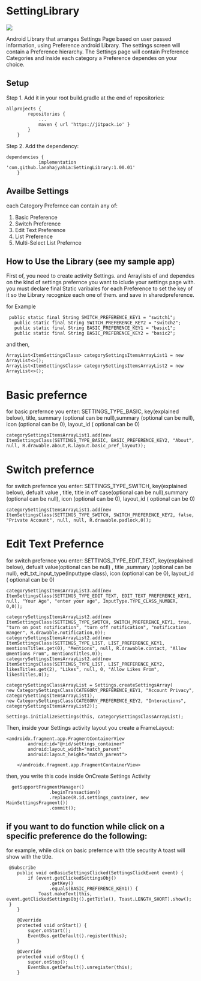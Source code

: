 # SettingLibrary

[![](https://jitpack.io/v/lanahajyahia/SettingLibrary.svg)](https://jitpack.io/#lanahajyahia/SettingLibrary)

Android Library that arranges Settings Page based on user passed information, using Preference android Library. The settings screen will contain a Preference hierarchy.
The Settings page will contain Preference Categories and inside each category a Preference dependes on your choice.

## Setup
Step 1. Add it in your root build.gradle at the end of repositories:
```
allprojects {
		repositories {
			...
			maven { url 'https://jitpack.io' }
		}
	}
```
Step 2. Add the dependency:
```
dependencies {
	        implementation 'com.github.lanahajyahia:SettingLibrary:1.00.01'
	}
  ```

## Availbe Settings
each Category Prefernce can contain any of:
 1. Basic Preference
 2. Switch Preference
 3. Edit Text Preference
 4. List Preference
 5. Multi-Select List Prefernce 
 
 ## How to Use the Library (see my sample app)
 First of, you need to create activity Settings. and Arraylists of <ItemSettingsClass> and <CategorySettingsClass> dependes on the kind of settings prefernce you want
 to iclude your settings page with. you must declare final Static varibales for each Preference to set the key of it so the Library recognize
 each one of them. and save in sharedpreference.
 
 for Example
 ```
  public static final String SWITCH_PREFERENCE_KEY1 = "switch1";
    public static final String SWITCH_PREFERENCE_KEY2 = "switch2";
    public static final String BASIC_PREFERENCE_KEY1 = "basic1";
    public static final String BASIC_PREFERENCE_KEY2 = "basic2";
 ```
 and then,
 ```
 ArrayList<ItemSettingsClass> categorySettingsItemsArrayList1 = new ArrayList<>();
 ArrayList<ItemSettingsClass> categorySettingsItemsArrayList2 = new ArrayList<>();
  ```
  # Basic prefernce
  for basic prefernce you enter: SETTINGS_TYPE_BASIC, key(explained below),  title, summary (optional can be null),summary (optional can be null), 
  icon (optional can be 0), layout_id ( optional can be 0)
 ```
categorySettingsItemsArrayList1.add(new ItemSettingsClass(SETTINGS_TYPE_BASIC, BASIC_PREFERENCE_KEY2, "About", null, R.drawable.about,R.layout.basic_pref_layout));
 ```
  # Switch prefernce
  for switch prefernce you enter: SETTINGS_TYPE_SWITCH, key(explained below), defualt value , title, title in off case(optional can be null),summary (optional can be null), 
  icon (optional can be 0), layout_id ( optional can be 0)
   ```
categorySettingsItemsArrayList1.add(new ItemSettingsClass(SETTINGS_TYPE_SWITCH, SWITCH_PREFERENCE_KEY2, false, "Private Account", null, null, R.drawable.padlock,0));
 ```
   # Edit Text Prefernce
  for switch prefernce you enter: SETTINGS_TYPE_EDIT_TEXT, key(explained below), defualt value(optional can be null) , title ,summary (optional can be null), 
  edt_txt_input_type(Inputtype class), icon (optional can be 0), layout_id ( optional can be 0)
   ```
   categorySettingsItemsArrayList3.add(new ItemSettingsClass(SETTINGS_TYPE_EDIT_TEXT, EDIT_TEXT_PREFERENCE_KEY1, null, "Your Age", "enter your age", InputType.TYPE_CLASS_NUMBER, 0,0));
 ```
 
 
  ```
categorySettingsItemsArrayList2.add(new ItemSettingsClass(SETTINGS_TYPE_SWITCH, SWITCH_PREFERENCE_KEY1, true, "turn on post notification", "turn off notification", "notification manger", R.drawable.notification,0));
categorySettingsItemsArrayList2.add(new ItemSettingsClass(SETTINGS_TYPE_LIST, LIST_PREFERENCE_KEY1, mentionsTitles.get(0), "Mentions", null, R.drawable.contact, "Allow @mentions From", mentionsTitles,0));
categorySettingsItemsArrayList2.add(new ItemSettingsClass(SETTINGS_TYPE_LIST, LIST_PREFERENCE_KEY2, likesTitles.get(2), "Likes", null, 0, "Allow Likes From", likesTitles,0));

 categorySettingsClassArrayList = Settings.createSettingsArray(
 new CategorySettingsClass(CATEGORY_PREFERENCE_KEY1, "Account Privacy", categorySettingsItemsArrayList1),
 new CategorySettingsClass(CATEGORY_PREFERENCE_KEY2, "Interactions", categorySettingsItemsArrayList2));

Settings.initializeSettings(this, categorySettingsClassArrayList);
 ```
 Then, inside your Settings activity layout you create a FrameLayout:
 
```
<androidx.fragment.app.FragmentContainerView
        android:id="@+id/settings_container"
        android:layout_width="match_parent"
        android:layout_height="match_parent">

    </androidx.fragment.app.FragmentContainerView>
```
then, you write this code inside OnCreate Settings Activity
```
  getSupportFragmentManager()
                .beginTransaction()
                .replace(R.id.settings_container, new MainSettingsFragment())
                .commit();
```
## if you want to do function while click on a specific preference do the following:

for example, while click on basic prefernce with title security A toast will show with the title.
```
 @Subscribe
    public void onBasicSettingsClicked(SettingsClickEvent event) {
        if (event.getClickedSettingsObj()
                .getKey()
                .equals(BASIC_PREFERENCE_KEY1)) {
            Toast.makeText(this, event.getClickedSettingsObj().getTitle(), Toast.LENGTH_SHORT).show();
 }
    }

    @Override
    protected void onStart() {
        super.onStart();
        EventBus.getDefault().register(this);
    }

    @Override
    protected void onStop() {
        super.onStop();
        EventBus.getDefault().unregister(this);
    }

```
